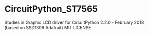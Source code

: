 # CircuitPython_ST7565
Studies in Graphic LCD driver for CircuitPython 2.2.0 - February 2018 (based on SSD1306 Adafruit) MIT LICENSE

